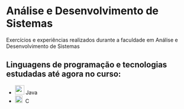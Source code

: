# Análise e Desenvolvimento de Sistemas

Exercícios e experiências realizados durante a faculdade em Análise e Desenvolvimento de Sistemas

## Linguagens de programação e tecnologias estudadas até agora no curso:

<ul>
  <li>
    <img width="25" src="https://user-images.githubusercontent.com/99801948/236026492-559a5243-077d-4a0a-a77e-6cacbdfb9533.svg" />
    <span>Java</span>
  </li>
  <li>
    <img width="20" src="https://github.com/user-attachments/assets/7e022ce9-4c7d-44bd-abc6-cbde772f2918" />
    <span>&nbsp;C</span>
  </li>
</ul>
